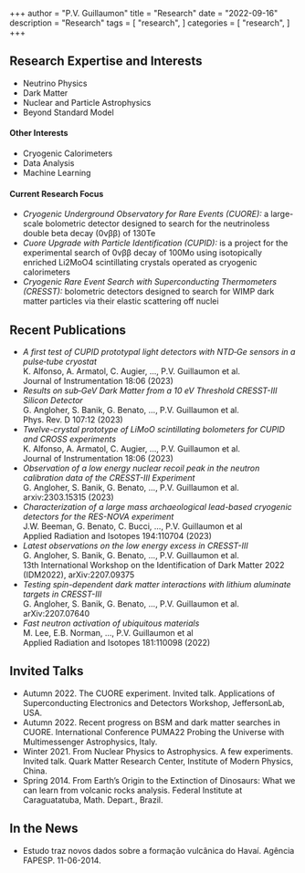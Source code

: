 +++
author = "P.V. Guillaumon"
title = "Research"
date = "2022-09-16"
description = "Research"
tags = [
    "research",
]
categories = [
    "research",
]
+++

## Research Expertise and Interests

* Neutrino Physics
* Dark Matter
* Nuclear and Particle Astrophysics
* Beyond Standard Model

#### Other Interests
* Cryogenic Calorimeters
* Data Analysis
* Machine Learning

#### Current Research Focus
* *Cryogenic Underground Observatory for Rare Events (CUORE):* a large-scale bolometric detector designed to search for the neutrinoless double beta decay (0νββ) of 130Te
* *Cuore Upgrade with Particle Identification (CUPID):* is a project for the experimental search of 0νββ decay of 100Mo using isotopically enriched Li2MoO4 scintillating crystals operated as cryogenic calorimeters
* *Cryogenic Rare Event Search with Superconducting Thermometers (CRESST):*  bolometric detectors designed to search for WIMP dark matter particles via their elastic scattering off nuclei

## Recent Publications
* *A first test of CUPID prototypal light detectors with NTD‑Ge sensors in a pulse‑tube cryostat* \
K. Alfonso, A. Armatol, C. Augier, ..., P.V. Guillaumon et al.\
Journal of Instrumentation 18:06 (2023)
* *Results on sub‑GeV Dark Matter from a 10 eV Threshold CRESST-III Silicon Detector* \
G. Angloher, S. Banik, G. Benato, ..., P.V. Guillaumon et al. \
Phys. Rev. D 107:12 (2023)
* *Twelve-crystal prototype of LiMoO scintillating bolometers for CUPID and CROSS experiments* \
K. Alfonso, A. Armatol, C. Augier, ..., P.V. Guillaumon et al.\
Journal of Instrumentation 18:06 (2023)
* *Observation of a low energy nuclear recoil peak in the neutron calibration data of the CRESST-III Experiment* \
G. Angloher, S. Banik, G. Benato, ..., P.V. Guillaumon et al. \
arxiv:2303.15315 (2023)
* *Characterization of a large mass archaeological lead-based cryogenic detectors for the RES-NOVA experiment* \
J.W. Beeman, G. Benato, C. Bucci, ..., P.V. Guillaumon et al \
 Applied Radiation and Isotopes 194:110704 (2023)
* *Latest observations on the low energy excess in CRESST-III* \
G. Angloher, S. Banik, G. Benato, ..., P.V. Guillaumon et al. \
13th International Workshop on the Identification of Dark Matter 2022 (IDM2022), arXiv:2207.09375
* *Testing spin-dependent dark matter interactions with lithium aluminate targets in CRESST-III* \
G. Angloher, S. Banik, G. Benato, ..., P.V. Guillaumon et al. \
arXiv:2207.07640
* *Fast neutron activation of ubiquitous materials* \
M. Lee, E.B. Norman, ..., P.V. Guillaumon et al \
Applied Radiation and Isotopes 181:110098 (2022)

## Invited Talks
* Autumn 2022. The CUORE experiment. Invited talk. Applications of Superconducting Electronics and Detectors Workshop,
JeffersonLab, USA.
* Autumn 2022. Recent progress on BSM and dark matter searches in CUORE. International Conference PUMA22 Probing the Universe with Multimessenger Astrophysics, Italy.
* Winter 2021. From Nuclear Physics to Astrophysics. A few experiments. Invited talk. Quark Matter Research Center, Institute
of Modern Physics, China.
* Spring 2014. From Earth’s Origin to the Extinction of Dinosaurs: What we can learn from volcanic rocks analysis. Federal Institute at Caraguatatuba, Math. Depart., Brazil.

## In the News
* Estudo traz novos dados sobre a formação vulcânica do Havaí. Agência FAPESP. 11-06-2014.



